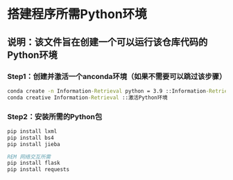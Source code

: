 # 搭建程序所需Python环境

## 说明：该文件旨在创建一个可以运行该仓库代码的Python环境

### Step1：创建并激活一个anconda环境（如果不需要可以跳过该步骤）

````cmd
conda create -n Information-Retrieval python = 3.9 ::Information-Retrieval可以替换为你喜欢的环境名
conda creative Information-Retrieval ::激活Python环境
````

### Step2：安装所需的Python包

````cmd
pip install lxml
pip install bs4
pip install jieba

REM 网络交互所需
pip install flask 
pip install requests
````
